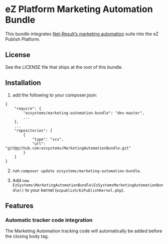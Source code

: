 # eZ Platform Marketing Automation Bundle

This bundle integrates [Net-Result’s marketing automation](http://www.net-results.com/) suite into the eZ Publish
Platform.

## License
See the LICENSE file that ships at the root of this bundle.

## Installation

1. add the following to your composer.json:
```
{
    "require": {
        "ezsystems/marketing-automation-bundle": "dev-master",
        ...
    },
    ...
    "repositories": [
        {
            "type": "vcs",
            "url":  "git@github.com:ezsystems/MarketingAutomationBundle.git"
        }
    ]
}
```

2. run `composer update ezsystems/marketing-automation-bundle`.

3. Add `new EzSystems\MarketingAutomationBundle\EzSystemsMarketingAutomationBundle()` to your kernel (`ezpublish/EzPublishKernel.php`).

## Features

### Automatic tracker code integration
The Marketing Automation tracking code will automatically be added before the closing body tag.
